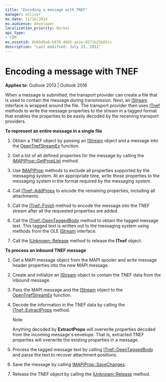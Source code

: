 ```yaml
---
title: "Encoding a message with TNEF"
manager: soliver
ms.date: 11/16/2014
ms.audience: Developer
localization_priority: Normal
api_type:
- COM
ms.assetid: 6b86d9a9-6876-4885-ae1e-8571b25b85cc
description: "Last modified: July 23, 2011"
---
```


# Encoding a message with TNEF

**Applies to**: Outlook 2013 | Outlook 2016 
  
When a message is submitted, the transport provider can create a file that is used to contain the message during transmission. Next, an [IStream](http://msdn.microsoft.com/en-us/library/aa380034%28VS.85%29.aspx) interface is wrapped around the file. The transport provider then uses [ITnef](itnefiunknown.md) methods to write the message properties to the stream in a tagged format that enables the properties to be easily decoded by the receiving transport providers. 
  
**To represent an entire message in a single file**
  
1. Obtain a TNEF object by passing an [IStream](http://msdn.microsoft.com/en-us/library/aa380034%28VS.85%29.aspx) object and a message into the [OpenTnefStreamEx](opentnefstreamex.md) function. 
    
2. Get a list of all defined properties for the message by calling the [IMAPIProp::GetPropList](imapiprop-getproplist.md) method. 
    
3. Use [IMAPIProp](imapipropiunknown.md) methods to exclude all properties supported by the messaging system. At an appropriate time, write those properties to the messaging system in the format required by the messaging system. 
    
4. Call [ITnef::AddProps](itnef-addprops.md) to encode the remaining properties, including all attachments. 
    
5. Call the [ITnef::Finish](itnef-finish.md) method to encode the message into the TNEF stream after all the requested properties are added. 
    
6. Call the [ITnef::OpenTaggedBody](itnef-opentaggedbody.md) method to obtain the tagged message text. This tagged text is written out to the messaging system using methods from the OLE [IStream](http://msdn.microsoft.com/en-us/library/aa380034%28VS.85%29.aspx) interface. 
    
7. Call the [IUnknown::Release](http://msdn.microsoft.com/en-us/library/ms682317%28VS.85%29.aspx) method to release the **ITnef** object. 
    
**To process an inbound TNEF message**
  
1. Get a MAPI message object from the MAPI spooler and write message header properties into the new MAPI message.
    
2. Create and initialize an [IStream](http://msdn.microsoft.com/en-us/library/aa380034%28VS.85%29.aspx) object to contain the TNEF data from the inbound message. 
    
3. Pass the MAPI message and the [IStream](http://msdn.microsoft.com/en-us/library/aa380034%28VS.85%29.aspx) object to the [OpenTnefStreamEx](opentnefstreamex.md) function. 
    
4. Decode the information in the TNEF data by calling the [ITnef::ExtractProps](itnef-extractprops.md) method. 
    
   > [!NOTE]
   > Anything decoded by **ExtractProps** will overwrite properties decoded from the incoming message's envelope. That is, extracted TNEF properties will overwrite the existing properties in a message. 
  
5. Process the tagged message text by calling [ITnef::OpenTaggedBody](itnef-opentaggedbody.md) and parse the text to recover attachment positions. 
    
6. Save the message by calling [IMAPIProp::SaveChanges](imapiprop-savechanges.md).
    
7. Release the TNEF object by calling the [IUnknown::Release](http://msdn.microsoft.com/en-us/library/ms682317%28VS.85%29.aspx) method. 
    

